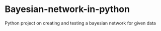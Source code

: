 # Bayesian-network-in-python
Python project on creating and testing a bayesian network for given data
